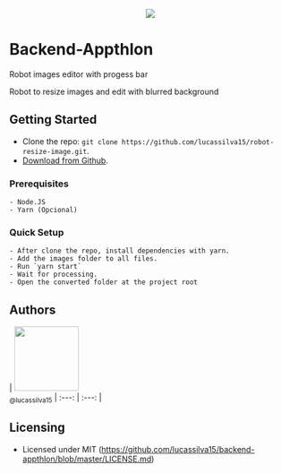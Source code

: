 <p align="center">
  <img src="https://github.com/lucassilva15/robot-resize-image/blob/master/.github/screen.gif"/>
</p>

# Backend-Appthlon
Robot images editor with progess bar

Robot to resize images and edit with blurred background

## Getting Started

- Clone the repo: `git clone https://github.com/lucassilva15/robot-resize-image.git`.
- [Download from Github](https://github.com/lucassilva15/robot-resize-image/archive/master.zip).

### Prerequisites

```
- Node.JS
- Yarn (Opcional)
```

### Quick Setup
```
- After clone the repo, install dependencies with yarn.
- Add the images folder to all files.
- Run `yarn start`
- Wait for processing.
- Open the converted folder at the project root
```

## Authors

| [<img src="https://avatars3.githubusercontent.com/u/49292608?s=400&u=bfea57146c2451ddcc364b664a4f1c041fbe62d7&v=4" width=115><br><sub>@lucassilva15</sub>](https://github.com/lucassilva15)
| :---: | :---: |

## Licensing

- Licensed under MIT (https://github.com/lucassilva15/backend-appthlon/blob/master/LICENSE.md)
